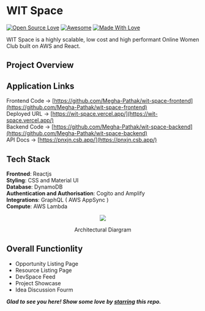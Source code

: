# WIT Space
[![Open Source Love](https://badges.frapsoft.com/os/v2/open-source.svg?v=103)](https://wit-space.vercel.app/)
[![Awesome](https://cdn.rawgit.com/sindresorhus/awesome/d7305f38d29fed78fa85652e3a63e154dd8e8829/media/badge.svg)](https://wit-space.vercel.app/) [![Made With Love](https://img.shields.io/badge/Made%20With-Love-orange.svg)](https://wit-space.vercel.app/)

WIT Space is a highly scalable, low cost and high performant Online Women Club built on AWS and React.

## Project Overview

## Application Links

Frontend Code -> [https://github.com/Megha-Pathak/wit-space-frontend](https://github.com/Megha-Pathak/wit-space-frontend)
<br>
Deployed URL -> [https://wit-space.vercel.app/](https://wit-space.vercel.app/)
<br>
Backend Code -> [https://github.com/Megha-Pathak/wit-space-backend](https://github.com/Megha-Pathak/wit-space-backend)
<br>
API Docs -> [https://pnxjn.csb.app/](https://pnxjn.csb.app/)

## Tech Stack

<b>Frontned</b>: Reactjs
<br>
<b>Styling</b>: CSS and Material UI
<br>
<b>Database</b>: DynamoDB
<br>
<b>Authentication and Authorisation</b>: Cogito and Amplify
<br>
<b>Integrations</b>: GraphQL ( AWS AppSync )
<br>
<b>Compute</b>: AWS Lambda

<p align="center">
  <img src="https://image-dock-uploads-be.s3.ap-south-1.amazonaws.com/image.2021-05-08T18%3A07%3A05.578Z" />
</p>
<p align="center">
  Architectural  Diargram 
</p>

## Overall Functionlity
- Opportunity Listing Page
- Resource Listing Page
- DevSpace Feed
- Project Showcase
- Idea Discussion Fourm


***Glad to see you here! Show some love by [starring](https://github.com//Megha-Pathak/wit-space-frontend/) this repo.***
